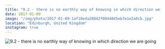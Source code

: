```yaml
---
title: "9.2 - there is no earthly way of knowing in which direction we are going"
date: 2017-01-09
image: "/img/photo/2017-01-09-1af18eda20842f0044045eb7e1e2a0cb.jpg"
location: "Edinburgh, United Kingdom"
instagram: true
---
```


![9.2 - there is no earthly way of knowing in which direction we are going](/img/photo/2017-01-09-1af18eda20842f0044045eb7e1e2a0cb.jpg)
